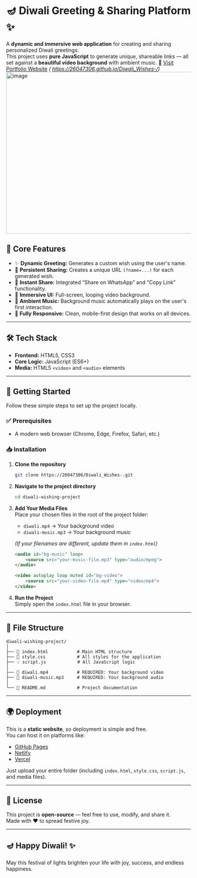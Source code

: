 # 🪔 Diwali Greeting & Sharing Platform ✨

A **dynamic and immersive web application** for creating and sharing personalized Diwali greetings.  
This project uses **pure JavaScript** to generate unique, shareable links — all set against a **beautiful video background** with ambient music.
🔗 [Visit Portfolio Website](#) *( https://26047306.github.io/Diwali_Wishes-/)*
<img width="959" height="441" alt="image" src="https://github.com/user-attachments/assets/e5e98579-fd87-474b-bd89-7ecf707babc6" />



## 🚀 Core Features

- ✨ **Dynamic Greeting:** Generates a custom wish using the user's name.  
- 🔗 **Persistent Sharing:** Creates a unique URL `(?name=...)` for each generated wish.  
- 🚀 **Instant Share:** Integrated “Share on WhatsApp” and “Copy Link” functionality.  
- 🎥 **Immersive UI:** Full-screen, looping video background.  
- 🎵 **Ambient Music:** Background music automatically plays on the user's first interaction.  
- 📱 **Fully Responsive:** Clean, mobile-first design that works on all devices.

---

## 🛠️ Tech Stack

- **Frontend:** HTML5, CSS3  
- **Core Logic:** JavaScript (ES6+)  
- **Media:** HTML5 `<video>` and `<audio>` elements

---

## 🏁 Getting Started

Follow these simple steps to set up the project locally.

### ✅ Prerequisites

- A modern web browser (Chrome, Edge, Firefox, Safari, etc.)

### 📥 Installation

1. **Clone the repository**  
   ```bash
   git clone https://26047306/Diwali_Wishes-.git
   ```

2. **Navigate to the project directory**  
   ```bash
   cd diwali-wishing-project
   ```

3. **Add Your Media Files**  
   Place your chosen files in the root of the project folder:

   - `diwali.mp4` → Your background video  
   - `diwali-music.mp3` → Your background music

   *(If your filenames are different, update them in `index.html`)*

   ```html
   <audio id="bg-music" loop>
       <source src="your-music-file.mp3" type="audio/mpeg">
   </audio>

   <video autoplay loop muted id="bg-video">
       <source src="your-video-file.mp4" type="video/mp4">
   </video>
   ```

4. **Run the Project**  
   Simply open the `index.html` file in your browser.

---

## 📁 File Structure

```
diwali-wishing-project/
│
├── 📄 index.html           # Main HTML structure
├── 🎨 style.css            # All styles for the application
├── 💡 script.js            # All JavaScript logic
│
├── 🎥 diwali.mp4           # REQUIRED: Your background video
├── 🎵 diwali-music.mp3     # REQUIRED: Your background audio
│
└── 📖 README.md            # Project documentation
```

---

## 🌍 Deployment

This is a **static website**, so deployment is simple and free.  
You can host it on platforms like:

- [GitHub Pages](https://pages.github.com/)
- [Netlify](https://www.netlify.com/)
- [Vercel](https://vercel.com/)

Just upload your entire folder (including `index.html`, `style.css`, `script.js`, and media files).

---

## 📄 License

This project is **open-source** — feel free to use, modify, and share it.  
Made with ❤️ to spread festive joy.

---

## 🪔 Happy Diwali! ✨
May this festival of lights brighten your life with joy, success, and endless happiness.

